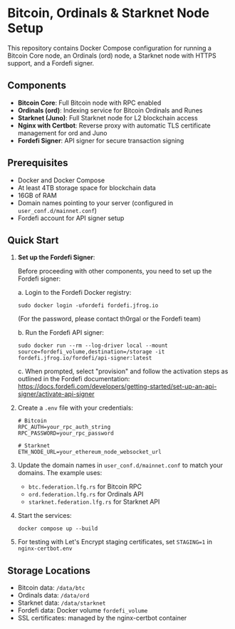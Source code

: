 # Bitcoin, Ordinals & Starknet Node Setup

This repository contains Docker Compose configuration for running a Bitcoin Core node, an Ordinals (ord) node, a Starknet node with HTTPS support, and a Fordefi signer.

## Components

- **Bitcoin Core**: Full Bitcoin node with RPC enabled
- **Ordinals (ord)**: Indexing service for Bitcoin Ordinals and Runes
- **Starknet (Juno)**: Full Starknet node for L2 blockchain access
- **Nginx with Certbot**: Reverse proxy with automatic TLS certificate management for ord and Juno
- **Fordefi Signer**: API signer for secure transaction signing

## Prerequisites

- Docker and Docker Compose
- At least 4TB storage space for blockchain data
- 16GB of RAM
- Domain names pointing to your server (configured in `user_conf.d/mainnet.conf`)
- Fordefi account for API signer setup

## Quick Start

1. **Set up the Fordefi Signer**:
   
   Before proceeding with other components, you need to set up the Fordefi signer:
   
   a. Login to the Fordefi Docker registry:
   ```
   sudo docker login -ufordefi fordefi.jfrog.io
   ```
   (For the password, please contact th0rgal or the Fordefi team)
   
   b. Run the Fordefi API signer:
   ```
   sudo docker run --rm --log-driver local --mount source=fordefi_volume,destination=/storage -it fordefi.jfrog.io/fordefi/api-signer:latest
   ```
   
   c. When prompted, select "provision" and follow the activation steps as outlined in the Fordefi documentation:
   https://docs.fordefi.com/developers/getting-started/set-up-an-api-signer/activate-api-signer

2. Create a `.env` file with your credentials:
   ```
   # Bitcoin
   RPC_AUTH=your_rpc_auth_string
   RPC_PASSWORD=your_rpc_password
   
   # Starknet
   ETH_NODE_URL=your_ethereum_node_websocket_url
   ```

3. Update the domain names in `user_conf.d/mainnet.conf` to match your domains. The example uses:
   - `btc.federation.lfg.rs` for Bitcoin RPC
   - `ord.federation.lfg.rs` for Ordinals API
   - `starknet.federation.lfg.rs` for Starknet API

4. Start the services:
   ```
   docker compose up --build
   ```

5. For testing with Let's Encrypt staging certificates, set `STAGING=1` in `nginx-certbot.env`

## Storage Locations

- Bitcoin data: `/data/btc`
- Ordinals data: `/data/ord`
- Starknet data: `/data/starknet`
- Fordefi data: Docker volume `fordefi_volume`
- SSL certificates: managed by the nginx-certbot container

